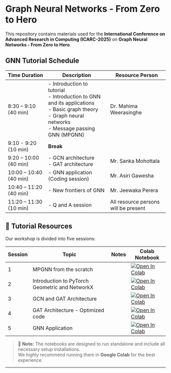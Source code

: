 # **Graph Neural Networks - From Zero to Hero**

This repository contains materials used for the **International Conference on Advanced Research in Computing (ICARC-2025)** on **Graph Neural Networks - From Zero to Hero**.

## GNN Tutorial Schedule

| Time Duration         | Description                                      | Resource Person            |
|----------------------|------------------------------------------------|----------------------------|
| 8:30 – 9:10 (40 min) | - Introduction to tutorial  <br> - Introduction to GNN and its applications <br> - Basic graph theory <br> - Graph neural networks <br> - Message passing GNN (MPGNN) | Dr. Mahima Weerasinghe    |
| 9:10 - 9:20 (10 min) | **Break**                                      |                            |
| 9:20 – 10:00 (40 min) | - GCN architecture <br> - GAT architecture     | Mr. Sanka Mohottala        |
| 10:00 – 10:40 (40 min) | - GNN application (Coding session)             | Mr. Asiri Gawesha          |
| 10:40 – 11:20 (40 min) | - New frontiers of GNN                         | Mr. Jeewaka Perera         |
| 11:20 – 11:30 (10 min) | - Q and A session                              | All resource persons will be present |

## 📌 Tutorial Resources

Our workshop is divided into five sessions:

| Session | Topic | Notes | Colab Notebook |
|---------|------------------------------------|--------|----------------|
| 1 | MPGNN from the scratch | | [![Open In Colab](https://colab.research.google.com/assets/colab-badge.svg)](https://colab.research.google.com/drive/1ARvYScDoATR1TGAzSuP146fFLXf1Ektd?usp=sharing) |
| 2 | Introduction to PyTorch Geometric and NetworkX | | [![Open In Colab](https://colab.research.google.com/assets/colab-badge.svg)](https://colab.research.google.com/drive/1dMpYBM49XwMrFzwg-pFEIFd7oeZM_DfE?usp=sharing) |
| 3 | GCN and GAT Architecture |  | [![Open In Colab](https://colab.research.google.com/assets/colab-badge.svg)](https://colab.research.google.com/drive/14psKVM8z11BCLsyJt5iu9svynZgzZXIH?usp=sharing) |
| 4 | GAT Architecture - Optimized code |  | [![Open In Colab](https://colab.research.google.com/assets/colab-badge.svg)](https://colab.research.google.com/drive/1thBwQBijbx5x7oQJMDluhT8Rpu9KFK9o?usp=sharing) |
| 5 | GNN Application | | [![Open In Colab](https://colab.research.google.com/assets/colab-badge.svg)](https://colab.research.google.com/drive/1GIrwKJCs9hOAHQf9teW0RsNQfx3E1tF8?usp=sharing) |

> 📌 **Note:** The notebooks are designed to run standalone and include all necessary setup installations.  
> We highly recommend running them in **Google Colab** for the best experience.

---
<!-- [🔗 Link](#) -->